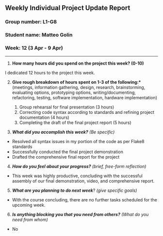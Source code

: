 ## Weekly Individual Project Update Report

### Group number: L1-G8

### Student name: Matteo Golin

### Week: 12 (3 Apr - 9 Apr)

---

1. **How many hours did you spend on the project this week? (0-10)**

 I dedicated 12 hours to the project this week.

2. **Give rough breakdown of hours spent on 1-3 of the following:\***
   (meetings, information gathering, design, research, brainstorming, evaluating options, prototyping options, writing/documenting, refactoring, testing, software implementation, hardware implementation)

   1. Group rehearsal for final presentation (3 hours)
   2. Correcting code syntax according to standards and refining project documentation (4 hours)
   3. Completing the draft of the final project report (5 hours)

3. **_What did you accomplish this week?_** _(Be specific)_

- Resolved all syntax issues in my portion of the code as per Flake8 standards
- Successfully conducted the final project demonstration
- Drafted the comprehensive final report for the project

4. **_How do you feel about your progress?_** _(brief, free-form reflection)_

- This week was highly productive, concluding with the successful assembly of our final demonstration, video, and comprehensive report.

5. **_What are you planning to do next week_**? _(give specific goals)_

- With the course concluding, there are no further tasks scheduled for the upcoming week.

6. **_Is anything blocking you that you need from others?_** _(What do you need from whom)_

- No
